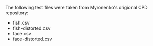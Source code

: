 The following test files were taken from Myronenko's origional CPD repository:

- fish.csv
- fish-distorted.csv
- face.csv
- face-distorted.csv
